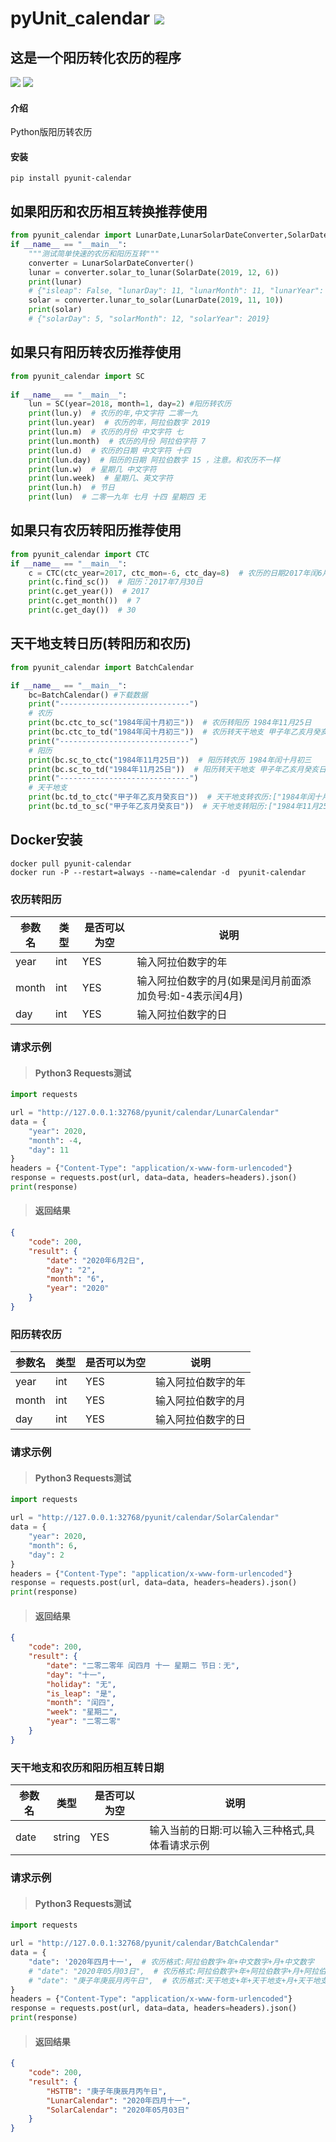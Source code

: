 # **pyUnit_calendar** [![](https://gitee.com/tyoui/logo/raw/master/logo/photolog.png)][1]


## 这是一个阳历转化农历的程序
[![](https://img.shields.io/badge/Python-3.8-green.svg)](https://pypi.org/project/pyunit-calendar/2019.5.9/)
[![](https://img.shields.io/badge/项目-jtyoui.plunar-black.svg)](https://github.com/jtyoui/Jtyoui)

#### 介绍
Python版阳历转农历

#### 安装
    pip install pyunit-calendar

## 如果阳历和农历相互转换推荐使用
```python
from pyunit_calendar import LunarDate,LunarSolarDateConverter,SolarDate
if __name__ == "__main__":
    """测试简单快速的农历和阳历互转"""
    converter = LunarSolarDateConverter()
    lunar = converter.solar_to_lunar(SolarDate(2019, 12, 6))
    print(lunar)
    # {"isleap": False, "lunarDay": 11, "lunarMonth": 11, "lunarYear": 2019}
    solar = converter.lunar_to_solar(LunarDate(2019, 11, 10))
    print(solar)
    # {"solarDay": 5, "solarMonth": 12, "solarYear": 2019}
```

## 如果只有阳历转农历推荐使用
```python
from pyunit_calendar import SC
    
if __name__ == "__main__":
    lun = SC(year=2018, month=1, day=2) #阳历转农历
    print(lun.y)  # 农历的年,中文字符 二零一九
    print(lun.year)  # 农历的年，阿拉伯数字 2019
    print(lun.m)  # 农历的月份 中文字符 七
    print(lun.month)  # 农历的月份 阿拉伯字符 7
    print(lun.d)  # 农历的日期 中文字符 十四
    print(lun.day)  # 阳历的日期 阿拉伯数字 15 ，注意。和农历不一样
    print(lun.w)  # 星期几 中文字符
    print(lun.week)  # 星期几、英文字符
    print(lun.h)  # 节日
    print(lun)  # 二零一九年 七月 十四 星期四 无
```

## 如果只有农历转阳历推荐使用
```python
from pyunit_calendar import CTC
if __name__ == "__main__":
    c = CTC(ctc_year=2017, ctc_mon=-6, ctc_day=8)  # 农历的日期2017年闰6月初八
    print(c.find_sc())  # 阳历：2017年7月30日
    print(c.get_year())  # 2017
    print(c.get_month())  # 7
    print(c.get_day())  # 30

```

## 天干地支转日历(转阳历和农历)
```python
from pyunit_calendar import BatchCalendar

if __name__ == "__main__":
    bc=BatchCalendar() #下载数据
    print("-----------------------------")
    # 农历
    print(bc.ctc_to_sc("1984年闰十月初三"))  # 农历转阳历 1984年11月25日
    print(bc.ctc_to_td("1984年闰十月初三"))  # 农历转天干地支 甲子年乙亥月癸亥日
    print("-----------------------------")
    # 阳历
    print(bc.sc_to_ctc("1984年11月25日"))  # 阳历转农历 1984年闰十月初三
    print(bc.sc_to_td("1984年11月25日"))  # 阳历转天干地支 甲子年乙亥月癸亥日
    print("-----------------------------")
    # 天干地支
    print(bc.td_to_ctc("甲子年乙亥月癸亥日"))  # 天干地支转农历:["1984年闰十月初三", "2044年九月廿一"]
    print(bc.td_to_sc("甲子年乙亥月癸亥日"))  # 天干地支转阳历:["1984年11月25日", "2044年11月10日"]
```

## Docker安装
    docker pull pyunit-calendar
    docker run -P --restart=always --name=calendar -d  pyunit-calendar


### 农历转阳历
|**参数名**|**类型**|**是否可以为空**|**说明**|
|------|------|-------|--------|
|year|int|YES|输入阿拉伯数字的年|
|month|int|YES|输入阿拉伯数字的月(如果是闰月前面添加负号:如-4表示闰4月)|
|day|int|YES|输入阿拉伯数字的日|

### 请求示例
> #### Python3 Requests测试
```python
import requests

url = "http://127.0.0.1:32768/pyunit/calendar/LunarCalendar"
data = {
    "year": 2020,
    "month": -4,
    "day": 11
}
headers = {"Content-Type": "application/x-www-form-urlencoded"}
response = requests.post(url, data=data, headers=headers).json()
print(response)
``` 

> #### 返回结果
```json
{
	"code": 200,
	"result": {
		"date": "2020年6月2日",
		"day": "2",
		"month": "6",
		"year": "2020"
	}
}
```

### 阳历转农历
|**参数名**|**类型**|**是否可以为空**|**说明**|
|------|------|-------|--------|
|year|int|YES|输入阿拉伯数字的年|
|month|int|YES|输入阿拉伯数字的月|
|day|int|YES|输入阿拉伯数字的日|

### 请求示例
> #### Python3 Requests测试
```python
import requests

url = "http://127.0.0.1:32768/pyunit/calendar/SolarCalendar"
data = {
    "year": 2020,
    "month": 6,
    "day": 2
}
headers = {"Content-Type": "application/x-www-form-urlencoded"}
response = requests.post(url, data=data, headers=headers).json()
print(response)
``` 

> #### 返回结果
```json
{
	"code": 200,
	"result": {
		"date": "二零二零年 闰四月 十一 星期二 节日：无",
		"day": "十一",
		"holiday": "无",
		"is_leap": "是",
		"month": "闰四",
		"week": "星期二",
		"year": "二零二零"
	}
}
```

### 天干地支和农历和阳历相互转日期
|**参数名**|**类型**|**是否可以为空**|**说明**|
|------|------|-------|--------|
|date|string|YES|输入当前的日期:可以输入三种格式,具体看请求示例|

### 请求示例
> #### Python3 Requests测试
```python
import requests

url = "http://127.0.0.1:32768/pyunit/calendar/BatchCalendar"
data = {
    "date": '2020年四月十一',  # 农历格式:阿拉伯数字+年+中文数字+月+中文数字
    # "date": "2020年05月03日",  # 农历格式:阿拉伯数字+年+阿拉伯数字+月+阿拉伯数字+日
    # "date": "庚子年庚辰月丙午日",  # 农历格式:天干地支+年+天干地支+月+天干地支+日
}
headers = {"Content-Type": "application/x-www-form-urlencoded"}
response = requests.post(url, data=data, headers=headers).json()
print(response)
``` 

> #### 返回结果
```json
{
	"code": 200,
	"result": {
		"HSTTB": "庚子年庚辰月丙午日",
		"LunarCalendar": "2020年四月十一",
		"SolarCalendar": "2020年05月03日"
	}
}
```

[1]: https://blog.jtyoui.com